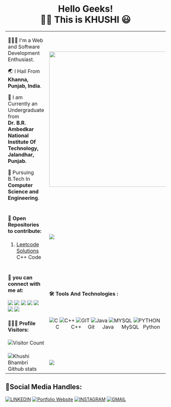 <h1 align="center"> Hello Geeks!<br>   👧🏻 This is KHUSHI 😃 </h1>
<!--  #### 👧🏻 This is **KHUSHI** 😃. -->
<table>
<tr>
  <td><p>
👩🏻‍💻 I'm a Web and Software Development Enthusiast.

🌏 I Hail From **Khanna, Punjab, India**.

🏫 I am Currently an Undergraduate from <br/>**Dr. B.R. Ambedkar National Institute Of Technology,<br/> Jalandhar, Punjab.**

📄 Pursuing B.Tech In **Computer Science and Engineering**.

   </p></td>
 <td><img src = "https://i.postimg.cc/Fs75yYVT/giphy.gif" width="425"></td>
</tr>

<tr>
   
  <td><p><h4>📁 Open Repositories to contribute:</h4>
  
  1. [Leetcode Solutions](https://github.com/KhushiBhambri/Leetcode-Solutions) C++ Code
  </p>
  </td>
   <td>
        <img src="https://github-readme-stats.vercel.app/api/top-langs/?username=khushibhambri&langs_count=10&layout=compact&theme=algolia&card_width=445" aligh="center">
    </td>
    
</tr>

<tr>
  <td> <h4>🔗 you can connect with me at:</h4>

 <!-- [<img src="https://img.icons8.com/fluency/48/000000/discord-logo.png"/>](https://discord.com)
[<img src="https://img.icons8.com/fluency/48/000000/facebook-new.png"/>](https://facebook.com) -->
[<img src="https://img.icons8.com/color/48/000000/instagram-new--v2.png"/>](https://www.instagram.com/)
[<img src="https://img.icons8.com/color/48/000000/twitter--v2.png"/>](https://twitter.com/Khushi05680098)
[<img src="https://img.icons8.com/fluency/48/000000/github.png"/>](https://github.com/KhushiBhambri)
[<img src="https://img.icons8.com/fluency/48/000000/linkedin.png"/>](https://www.linkedin.com/in/khushibhambri/)
[<img src="https://img.icons8.com/fluency/50/000000/gmail-new.png"/>](mailto:khushibhambri44@gmail.com)
[<img src="https://img.icons8.com/fluency/48/000000/portfolio.png"/>](https://khushibhambri.netlify.app/)
[<img src="https://img.icons8.com/ios-filled/50/000000/medium-logo.png"/>](https://medium.com/@KhushiBhambri)

<!-- [<img src="https://img.icons8.com/color/48/000000/chrome--v1.png"/>](https://khushibhambri.netlify.app/) -->
<!-- [<img src="contact-Icons/instagram.png" height="50" width="50">](https://www.instagram.com/) -->
 <h4>👩🏻‍💻 Profile Visitors:</h4>
    
![Visitor Count](https://profile-counter.glitch.me/khushibhambri/count.svg)
</td>
<td>
<h4>🛠 Tools And Technologies :</h4><br>

![C](https://img.icons8.com/color/48/000000/c-programming.png 'C')
![C++](https://img.icons8.com/color/48/000000/c-plus-plus-logo.png 'C++')
![GIT](https://img.icons8.com/color/48/000000/git.png 'GIT')
![Java](https://img.icons8.com/color/48/000000/java-coffee-cup-logo--v1.png 'Java')
![MYSQL](https://img.icons8.com/color/48/000000/mysql-logo.png 'MYSQL')
![PYTHON](https://img.icons8.com/color/48/000000/python.png 'PYTHON ')
<br>
&ensp; &ensp;C
&ensp; &ensp; &ensp;C++
&ensp;&ensp;Git
&ensp; &ensp;Java
&ensp; &ensp;MySQL
&ensp;Python
<br>

</td>
</tr>
  
<tr>
  <td><img src = "https://github-readme-stats.vercel.app/api?username=khushibhambri&count_private=true&show_icons=true&theme=algolia&line_height=25" alt="Khushi Bhambri Github stats">
  </td>
  <td><img src="https://github-readme-streak-stats.herokuapp.com/?user=khushibhambri&theme=algolia&card_height=30">  
  </td>
</tr>

 </table>

## 💼Social Media Handles:

[![LINKEDIN](https://img.shields.io/badge/LinkedIn-informational?style=for-the-badge&logo=linkedin&logoColor=white&color=0077b5)](https://www.linkedin.com/in/khushibhambri/)
[![Portfolio Website](https://img.shields.io/badge/Khushi-informational?style=for-the-badge&logo=google-chrome&logoColor=white&color=lightgrey)](https://github.com/KhushiBhambri)
[![INSTAGRAM](https://img.shields.io/badge/Instagram-informational?style=for-the-badge&logo=instagram&logoColor=white&color=9cf)](https://www.instagram.com/)
[![GMAIL](https://img.shields.io/badge/Gmail-informational?style=for-the-badge&logo=gmail&logoColor=white&color=D44638)](mailto:bhambrikhushi4@gmail.com)
